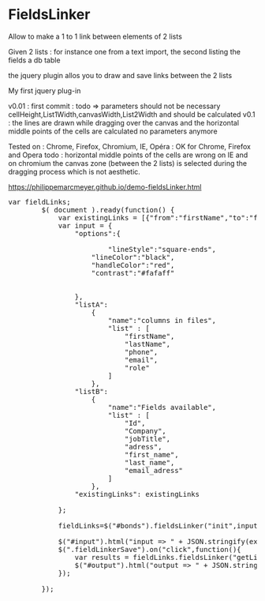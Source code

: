 # FieldsLinker

Allow to make a 1 to 1 link between elements of 2 lists

Given 2 lists : for instance one from a text import, the second listing the fields a db table

the jquery plugin allos you to draw and save links between the 2 lists

My first jquery plug-in

v0.01 : first commit : todo => parameters should not be necessary cellHeight,List1Width,canvasWidth,List2Width and should be calculated
v0.1  : the lines are drawn while dragging over the canvas and the horizontal middle points of the cells are calculated	
no parameters anymore

Tested on : Chrome, Firefox, Chromium, IE, Opéra : OK for Chrome, Firefox and Opera
todo : horizontal middle points of the cells are wrong on IE 
and on chromium the canvas zone (between the 2 lists) is selected during the dragging process which is not aesthetic.


https://philippemarcmeyer.github.io/demo-fieldsLinker.html

<pre>
var fieldLinks;
		$( document ).ready(function() {
			var existingLinks = [{"from":"firstName","to":"first_name"}] ;
			var input = {
			    "options":{
					
						"lineStyle":"square-ends",
					"lineColor":"black",
					"handleColor":"red",
					"contrast":"#fafaff"
					

				},
				"listA":
					{
						"name":"columns in files",
						"list" : [
							"firstName",
							"lastName",
							"phone",
							"email",
							"role"						
						]
					},
				"listB":
					{
						"name":"Fields available",
						"list" : [
							"Id",
							"Company",
							"jobTitle",
							"adress",
							"first_name",
							"last_name",
							"email_adress"
						]
					},
				"existingLinks": existingLinks

			};
			
		  	fieldLinks=$("#bonds").fieldsLinker("init",input);
			
			$("#input").html("input => " + JSON.stringify(existingLinks));
			$(".fieldLinkerSave").on("click",function(){
				var results = fieldLinks.fieldsLinker("getLinks");
				$("#output").html("output => " + JSON.stringify(results));
			});
			
		});
 
</pre>
